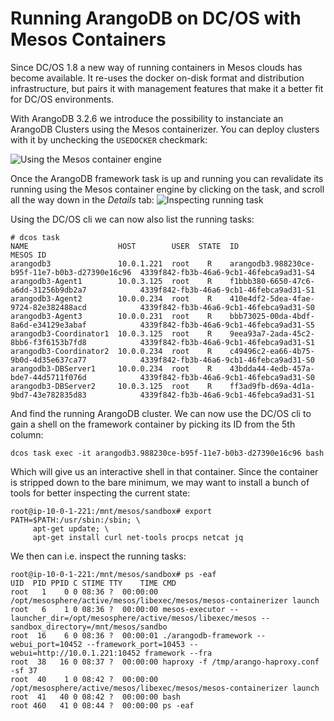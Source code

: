 Running ArangoDB on DC/OS with Mesos Containers
===============================================

Since DC/OS 1.8 a new way of running containers in Mesos clouds has become available. It re-uses the docker on-disk format and distribution infrastructure,
but pairs it with management features that make it a better fit for DC/OS environments. 

With ArangoDB 3.2.6 we introduce the possibility to instanciate an ArangoDB Clusters using the Mesos containerizer. You can deploy clusters with it
by unchecking the `USEDOCKER` checkmark:

![Using the Mesos container engine](UsingArangoDBMesosphere/ArangoMesosContainerizer.png)

Once the ArangoDB framework task is up and running you can revalidate its running using the Mesos container engine by clicking on the task, 
and scroll all the way down in the *Details* tab:
![Inspecting running task](UsingArangoDBMesosphere/RunningInMesosContainerizer.png)

Using the DC/OS cli we can now also list the running tasks:

```
# dcos task
NAME                    HOST        USER  STATE  ID                                              MESOS ID
arangodb3               10.0.1.221  root    R    arangodb3.988230ce-b95f-11e7-b0b3-d27390e16c96  4339f842-fb3b-46a6-9cb1-46febca9ad31-S4
arangodb3-Agent1        10.0.3.125  root    R    f1bbb380-6650-47c6-a6dd-31256b9db2a7            4339f842-fb3b-46a6-9cb1-46febca9ad31-S1
arangodb3-Agent2        10.0.0.234  root    R    410e4df2-5dea-4fae-9724-82e382488acd            4339f842-fb3b-46a6-9cb1-46febca9ad31-S0
arangodb3-Agent3        10.0.0.231  root    R    bbb73025-00da-4bdf-8a6d-e34129e3abaf            4339f842-fb3b-46a6-9cb1-46febca9ad31-S5
arangodb3-Coordinator1  10.0.3.125  root    R    9eea93a7-2ada-45c2-8bb6-f3f6153b7fd8            4339f842-fb3b-46a6-9cb1-46febca9ad31-S1
arangodb3-Coordinator2  10.0.0.234  root    R    c49496c2-ea66-4b75-9b0d-4d35e637ca77            4339f842-fb3b-46a6-9cb1-46febca9ad31-S0
arangodb3-DBServer1     10.0.0.234  root    R    43bdda44-4edb-457a-bde7-44d5711f076d            4339f842-fb3b-46a6-9cb1-46febca9ad31-S0
arangodb3-DBServer2     10.0.3.125  root    R    ff3ad9fb-d69a-4d1a-9bd7-43e782835d83            4339f842-fb3b-46a6-9cb1-46febca9ad31-S1
```

And find the running ArangoDB cluster. We can now use the DC/OS cli to gain a shell on the framework container by picking its ID from the 5th column:

```
dcos task exec -it arangodb3.988230ce-b95f-11e7-b0b3-d27390e16c96 bash 
```

Which will give us an interactive shell in that container. Since the container is stripped down to the bare minimum, we may want to install a bunch of tools for better inspecting the current state:

```
root@ip-10-0-1-221:/mnt/mesos/sandbox# export PATH=$PATH:/usr/sbin:/sbin; \
     apt-get update; \
     apt-get install curl net-tools procps netcat jq
```

We then can i.e. inspect the running tasks:

```
root@ip-10-0-1-221:/mnt/mesos/sandbox# ps -eaf 
UID  PID PPID C STIME TTY    TIME CMD
root   1    0 0 08:36 ?  00:00:00 /opt/mesosphere/active/mesos/libexec/mesos/mesos-containerizer launch
root   6    1 0 08:36 ?  00:00:00 mesos-executor --launcher_dir=/opt/mesosphere/active/mesos/libexec/mesos --sandbox_directory=/mnt/mesos/sandbo
root  16    6 0 08:36 ?  00:00:01 ./arangodb-framework --webui_port=10452 --framework_port=10453 --webui=http://10.0.1.221:10452 framework --fra
root  38   16 0 08:37 ?  00:00:00 haproxy -f /tmp/arango-haproxy.conf -sf 37
root  40    1 0 08:42 ?  00:00:00 /opt/mesosphere/active/mesos/libexec/mesos/mesos-containerizer launch
root  41   40 0 08:42 ?  00:00:00 bash
root 460   41 0 08:44 ?  00:00:00 ps -eaf
```
